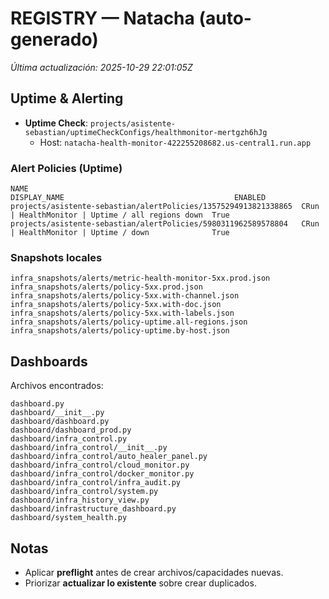 # REGISTRY — Natacha (auto-generado)
_Última actualización: 2025-10-29 22:01:05Z_

## Uptime & Alerting
- **Uptime Check**: `projects/asistente-sebastian/uptimeCheckConfigs/healthmonitor-mertgzh6hJg`
  - Host: `natacha-health-monitor-422255208682.us-central1.run.app`

### Alert Policies (Uptime)
```
NAME                                                             DISPLAY_NAME                                      ENABLED
projects/asistente-sebastian/alertPolicies/13575294913821338865  CRun | HealthMonitor | Uptime / all regions down  True
projects/asistente-sebastian/alertPolicies/5980311962589578804   CRun | HealthMonitor | Uptime / down              True
```

### Snapshots locales
```
infra_snapshots/alerts/metric-health-monitor-5xx.prod.json
infra_snapshots/alerts/policy-5xx.prod.json
infra_snapshots/alerts/policy-5xx.with-channel.json
infra_snapshots/alerts/policy-5xx.with-doc.json
infra_snapshots/alerts/policy-5xx.with-labels.json
infra_snapshots/alerts/policy-uptime.all-regions.json
infra_snapshots/alerts/policy-uptime.by-host.json
```

## Dashboards
Archivos encontrados:
```
dashboard.py
dashboard/__init__.py
dashboard/dashboard.py
dashboard/dashboard_prod.py
dashboard/infra_control.py
dashboard/infra_control/__init__.py
dashboard/infra_control/auto_healer_panel.py
dashboard/infra_control/cloud_monitor.py
dashboard/infra_control/docker_monitor.py
dashboard/infra_control/infra_audit.py
dashboard/infra_control/system.py
dashboard/infra_history_view.py
dashboard/infrastructure_dashboard.py
dashboard/system_health.py
```

## Notas
- Aplicar **preflight** antes de crear archivos/capacidades nuevas.
- Priorizar **actualizar lo existente** sobre crear duplicados.

